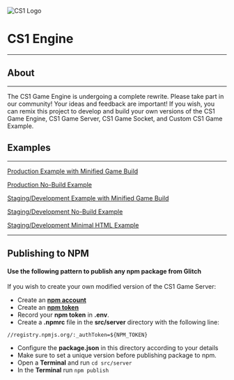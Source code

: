 ![CS1 Logo](https://cdn.glitch.com/ea426344-f1a7-4a2b-8557-b641408c03a1%2FCS1_logo_64.png?v=1589664754866)
# CS1 Engine
___

## About
___

The CS1 Game Engine is undergoing a complete rewrite.  Please take part in our community!  Your ideas and feedback are important! If you wish, you can remix this project to develop and build your own versions of the CS1 Game Engine, CS1 Game Server, CS1 Game Socket, and Custom CS1 Game Example.

## Examples
___

<a href="https://cs1-engine.glitch.me" rel="noopener noreferrer">Production Example with Minified Game Build</a>

<a href="https://cs1-engine.glitch.me/no-build.html" rel="noopener noreferrer">Production No-Build Example</a>

<a href="https://cs1-engine.glitch.me/staging" rel="noopener noreferrer">Staging/Development Example with Minified Game Build</a>

<a href="https://cs1-engine.glitch.me/staging/no-build.html" rel="noopener noreferrer">Staging/Development No-Build Example</a>


<a href="https://cs1-engine.glitch.me/staging/min.html" rel="noopener noreferrer">Staging/Development Minimal HTML Example</a>

___

## Publishing to NPM

#### Use the following pattern to publish any npm package from Glitch


If you wish to create your own modified version of the CS1 Game Server:
- Create an <a href="https://www.npmjs.com/" rel="noopener noreferrer ">**npm account**</a>
- Create an <a href="https://docs.npmjs.com/creating-and-viewing-authentication-tokens" rel="noopener noreferrer ">**npm token**</a>
- Record your **npm token** in **.env**.
- Create a **.npmrc** file in the **src/server** directory with the following line:
```
//registry.npmjs.org/:_authToken=${NPM_TOKEN}
```
- Configure the **package.json** in this directory according to your details
- Make sure to set a unique version before publishing package to npm.
- Open a **Terminal** and run ```cd src/server```
- In the **Terminal** run ```npm publish```








